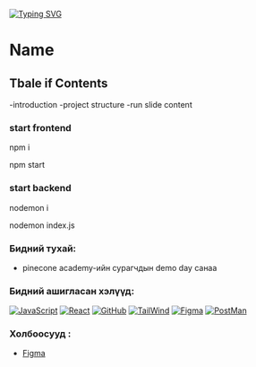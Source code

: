 [![Typing SVG](https://readme-typing-svg.herokuapp.com?font=Fira+Code&size=60&duration=3000&pause=500&color=1CF712&background=F2FFEF00&center=true&vCenter=true&multiline=true&width=950&height=100&lines=Welcome+to+our+website+!%F0%9F%98%8A)](https://git.io/typing-svg)

# Name

## Tbale if Contents

-introduction
-project structure
-run slide content

### start frontend

npm i

npm start

### start backend

nodemon i

nodemon index.js


### Бидний тухай:

- pinecone academy-ийн сурагчдын demo day санаа

### Бидний ашигласан хэлүүд:

[![JavaScript](https://skills.thijs.gg/icons?i=javascript)](#)
[![React](https://skills.thijs.gg/icons?i=react)](#)
[![GitHub](https://skills.thijs.gg/icons?i=github)](#)
[![TailWind](https://skills.thijs.gg/icons?i=tailwind)](#)
[![Figma](https://skills.thijs.gg/icons?i=figma)](#)
[![PostMan](https://skills.thijs.gg/icons?i=postman)](#)

### Холбоосууд :

+ [Figma](https://www.figma.com/file/u2sjdyeaq0X5XgHp9TDEdG/Untitled?t=Kp3o7kvHBqtdxOZh-6)

